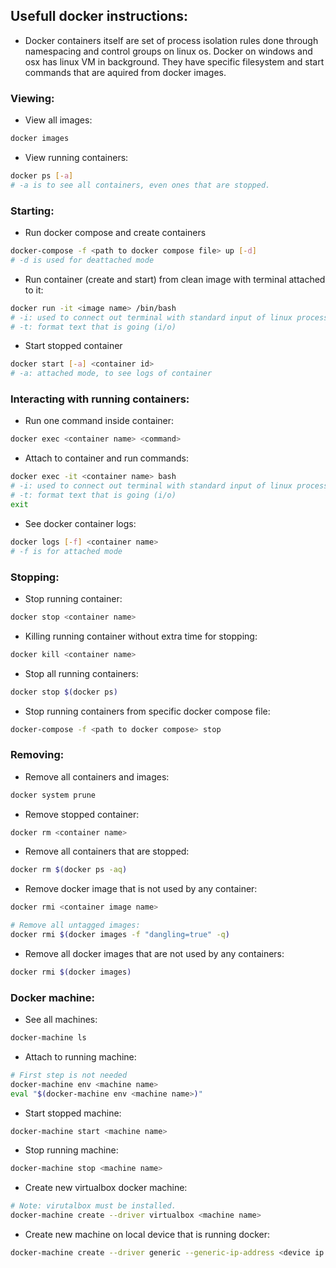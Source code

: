 ## Usefull docker instructions:
* Docker containers itself are set of process isolation rules done through namespacing and control groups on linux os. Docker on windows and osx has linux VM in background. They have specific filesystem and start commands that are aquired from docker images.



### Viewing:
* View all images:
``` bash
docker images
```

* View running containers:
``` bash
docker ps [-a]
# -a is to see all containers, even ones that are stopped.
```



### Starting:
* Run docker compose and create containers
``` bash
docker-compose -f <path to docker compose file> up [-d] 
# -d is used for deattached mode
```

* Run container (create and start) from clean image with terminal attached to it:
``` bash
docker run -it <image name> /bin/bash
# -i: used to connect out terminal with standard input of linux process in wich out container is run
# -t: format text that is going (i/o)
```

* Start stopped container
``` bash
docker start [-a] <container id>
# -a: attached mode, to see logs of container
```



### Interacting with running containers:
* Run one command inside container:
``` bash
docker exec <container name> <command>
```

* Attach to container and run commands:
``` bash
docker exec -it <container name> bash
# -i: used to connect out terminal with standard input of linux process in wich out container is run
# -t: format text that is going (i/o)
exit
```

* See docker container logs:
``` bash
docker logs [-f] <container name>
# -f is for attached mode
```



### Stopping:
* Stop running container:
``` bash
docker stop <container name>
```

* Killing running container without extra time for stopping:
``` bash
docker kill <container name>
```

* Stop all running containers:
``` bash
docker stop $(docker ps)
```

* Stop running containers from specific docker compose file:
``` bash
docker-compose -f <path to docker compose> stop
```



### Removing:
* Remove all containers and images:
``` bash
docker system prune
```

* Remove stopped container:
``` bash
docker rm <container name>
```

* Remove all containers that are stopped:
``` bash
docker rm $(docker ps -aq)
```

* Remove docker image that is not used by any container:
``` bash
docker rmi <container image name>

# Remove all untagged images:
docker rmi $(docker images -f "dangling=true" -q)
```

* Remove all docker images that are not used by any containers:
``` bash
docker rmi $(docker images)
```



### Docker machine:
* See all machines:
``` bash
docker-machine ls
```

* Attach to running machine:
``` bash
# First step is not needed
docker-machine env <machine name>
eval "$(docker-machine env <machine name>)"
```

* Start stopped machine:
``` bash
docker-machine start <machine name>
```

* Stop running machine:
``` bash
docker-machine stop <machine name>
```

* Create new virtualbox docker machine:
 ``` bash
# Note: virutalbox must be installed.
docker-machine create --driver virtualbox <machine name>
```

* Create new machine on local device that is running docker:
``` bash
docker-machine create --driver generic --generic-ip-address <device ip address> --generic-ssh-user <username on device> --generic-ssh-key <path to ssh key> --engine-storage-driver overlay2 <machine name>
```